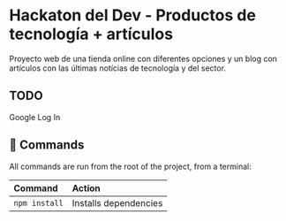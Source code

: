 # Hackaton del Dev - Productos de tecnología + artículos
Proyecto web de una tienda online con diferentes opciones y un blog con artículos con las últimas notícias de tecnología y del sector.

## TODO
Google Log In

## 🧞 Commands

All commands are run from the root of the project, from a terminal:

| Command                   | Action                                           |
| :------------------------ | :----------------------------------------------- |
| `npm install`             | Installs dependencies                            |
